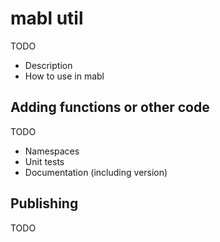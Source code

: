# mabl util

TODO

- Description
- How to use in mabl

## Adding functions or other code

TODO

- Namespaces
- Unit tests
- Documentation (including version)

## Publishing

TODO
